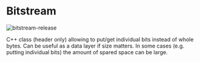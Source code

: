 # Bitstream
![bitstream-release](https://github.com/michal-hubert/bitstream/actions/workflows/release.yml/badge.svg?branch=master)


C++ class (header only) allowing to put/get individual bits instead of whole bytes.
Can be useful as a data layer if size matters. In some cases (e.g. putting individual bits)
the amount of spared space can be large.
